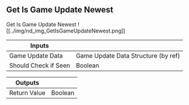 ## Get Is Game Update Newest
Get Is Game Update Newest
![[../img/nd_img_GetIsGameUpdateNewest.png]]

|Inputs||
|--|--|
| Game Update Data | Game Update Data Structure (by ref) |
| Should Check if Seen | Boolean |

|Outputs||
|--|--|
| Return Value | Boolean |
